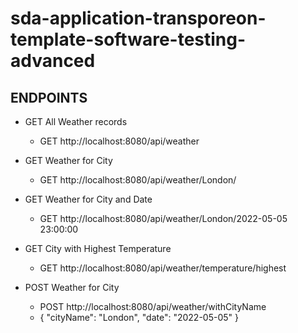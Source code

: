 # sda-application-transporeon-template-software-testing-advanced

## ENDPOINTS
- GET All Weather records
  - GET http://localhost:8080/api/weather

- GET Weather for City
  - GET http://localhost:8080/api/weather/London/

- GET Weather for City and Date
  - GET http://localhost:8080/api/weather/London/2022-05-05 23:00:00

- GET City with Highest Temperature
  - GET http://localhost:8080/api/weather/temperature/highest

- POST Weather for City
  - POST http://localhost:8080/api/weather/withCityName
  - { "cityName": "London", "date": "2022-05-05" }
